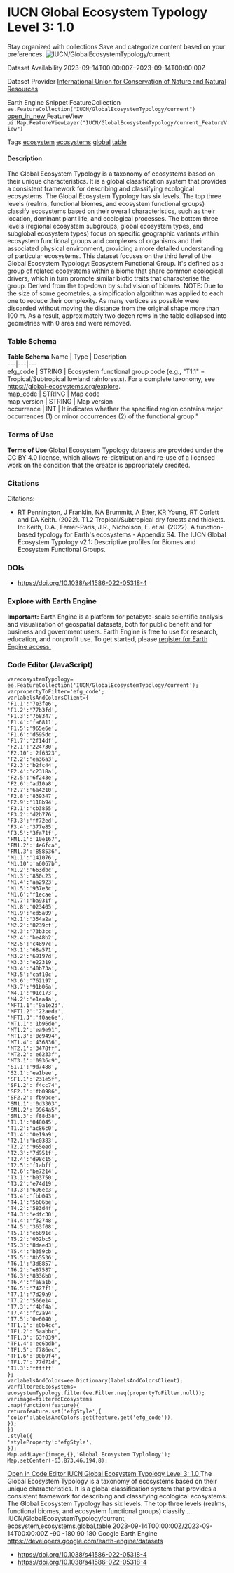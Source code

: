  
#  IUCN Global Ecosystem Typology Level 3: 1.0 
Stay organized with collections  Save and categorize content based on your preferences. 
![IUCN/GlobalEcosystemTypology/current](https://developers.google.com/earth-engine/datasets/images/IUCN/IUCN_GlobalEcosystemTypology_current_sample.png) 

Dataset Availability
    2023-09-14T00:00:00Z–2023-09-14T00:00:00Z 

Dataset Provider
     [ International Union for Conservation of Nature and Natural Resources ](https://global-ecosystems.org/page/typology) 

Earth Engine Snippet
     FeatureCollection `    ee.FeatureCollection("IUCN/GlobalEcosystemTypology/current")   ` [ open_in_new ](https://code.earthengine.google.com/?scriptPath=Examples:Datasets/IUCN/IUCN_GlobalEcosystemTypology_current)      FeatureView  `    ui.Map.FeatureViewLayer("IUCN/GlobalEcosystemTypology/current_FeatureView")   ` 

Tags
     [ecosystem](https://developers.google.com/earth-engine/datasets/tags/ecosystem) [ecosystems](https://developers.google.com/earth-engine/datasets/tags/ecosystems) [global](https://developers.google.com/earth-engine/datasets/tags/global) [table](https://developers.google.com/earth-engine/datasets/tags/table)
#### Description
The Global Ecosystem Typology is a taxonomy of ecosystems based on their unique characteristics. It is a global classification system that provides a consistent framework for describing and classifying ecological ecosystems.
The Global Ecosystem Typology has six levels. The top three levels (realms, functional biomes, and ecosystem functional groups) classify ecosystems based on their overall characteristics, such as their location, dominant plant life, and ecological processes. The bottom three levels (regional ecosystem subgroups, global ecosystem types, and subglobal ecosystem types) focus on specific geographic variants within ecosystem functional groups and complexes of organisms and their associated physical environment, providing a more detailed understanding of particular ecosystems.
This dataset focuses on the third level of the Global Ecosystem Typology: Ecosystem Functional Group. It's defined as a group of related ecosystems within a biome that share common ecological drivers, which in turn promote similar biotic traits that characterise the group. Derived from the top-down by subdivision of biomes.
NOTE: Due to the size of some geometries, a simpification algorithm was applied to each one to reduce their complexity. As many vertices as possible were discarded without moving the distance from the original shape more than 100 m. As a result, approximately two dozen rows in the table collapsed into geometries with 0 area and were removed.
### Table Schema
**Table Schema**
Name | Type | Description  
---|---|---  
efg_code | STRING | Ecosystem functional group code (e.g., "T1.1" = Tropical/Subtropical lowland rainforests). For a complete taxonomy, see <https://global-ecosystems.org/explore>.  
map_code | STRING | Map code  
map_version | STRING | Map version  
occurrence | INT | It indicates whether the specified region contains major occurrences (1) or minor occurrences (2) of the functional group."  
### Terms of Use
**Terms of Use**
Global Ecosystem Typology datasets are provided under the CC BY 4.0 license, which allows re-distribution and re-use of a licensed work on the condition that the creator is appropriately credited.
### Citations
Citations:
  * RT Pennington, J Franklin, NA Brummitt, A Etter, KR Young, RT Corlett and DA Keith. (2022). T1.2 Tropical/Subtropical dry forests and thickets. In: Keith, D.A., Ferrer-Paris, J.R., Nicholson, E. et al. (2022). A function-based typology for Earth's ecosystems - Appendix S4. The IUCN Global Ecosystem Typology v2.1: Descriptive profiles for Biomes and Ecosystem Functional Groups.


### DOIs
  * [ https://doi.org/10.1038/s41586-022-05318-4 ](https://doi.org/10.1038/s41586-022-05318-4)


### Explore with Earth Engine
**Important:** Earth Engine is a platform for petabyte-scale scientific analysis and visualization of geospatial datasets, both for public benefit and for business and government users. Earth Engine is free to use for research, education, and nonprofit use. To get started, please [register for Earth Engine access.](https://console.cloud.google.com/earth-engine)
### Code Editor (JavaScript)
```
varecosystemTypology=
ee.FeatureCollection('IUCN/GlobalEcosystemTypology/current');
varpropertyToFilter='efg_code';
varlabelsAndColorsClient={
'F1.1':'7e3fe6',
'F1.2':'77b3fd',
'F1.3':'7b8347',
'F1.4':'fa6811',
'F1.5':'965e6e',
'F1.6':'d595dc',
'F1.7':'2f14df',
'F2.1':'224730',
'F2.10':'2f6323',
'F2.2':'ea36a3',
'F2.3':'b2fc44',
'F2.4':'c2318a',
'F2.5':'6f243e',
'F2.6':'ad10a8',
'F2.7':'6a4210',
'F2.8':'839347',
'F2.9':'118b94',
'F3.1':'cb3855',
'F3.2':'d2b776',
'F3.3':'ff72ed',
'F3.4':'377e85',
'F3.5':'3fa71f',
'FM1.1':'10e167',
'FM1.2':'4e6fca',
'FM1.3':'858536',
'M1.1':'141076',
'M1.10':'a6067b',
'M1.2':'663dbc',
'M1.3':'850c23',
'M1.4':'aa2923',
'M1.5':'937e3c',
'M1.6':'f1ecae',
'M1.7':'ba931f',
'M1.8':'023405',
'M1.9':'ed5a09',
'M2.1':'354a2a',
'M2.2':'8239cf',
'M2.3':'73b3cc',
'M2.4':'be48b2',
'M2.5':'c4897c',
'M3.1':'68a571',
'M3.2':'69197d',
'M3.3':'e22319',
'M3.4':'40b73a',
'M3.5':'caf10c',
'M3.6':'762197',
'M3.7':'91b06a',
'M4.1':'91c173',
'M4.2':'e1ea4a',
'MFT1.1':'9a1e2d',
'MFT1.2':'22aeda',
'MFT1.3':'f0ae6e',
'MT1.1':'1b96de',
'MT1.2':'ea9e91',
'MT1.3':'0c9494',
'MT1.4':'436836',
'MT2.1':'3478ff',
'MT2.2':'e6233f',
'MT3.1':'0936c9',
'S1.1':'9d7488',
'S2.1':'ea1bee',
'SF1.1':'231e5f',
'SF1.2':'f4cc74',
'SF2.1':'fb0986',
'SF2.2':'fb9bce',
'SM1.1':'0d3303',
'SM1.2':'9964a5',
'SM1.3':'f88d38',
'T1.1':'048045',
'T1.2':'ac86c0',
'T1.4':'0e19a9',
'T2.1':'bc0383',
'T2.2':'965eed',
'T2.3':'7d951f',
'T2.4':'d98c15',
'T2.5':'f1abff',
'T2.6':'be7214',
'T3.1':'b03750',
'T3.2':'e74d19',
'T3.3':'696ec3',
'T3.4':'fbb043',
'T4.1':'5b06be',
'T4.2':'583d4f',
'T4.3':'edfc30',
'T4.4':'f32748',
'T4.5':'363f08',
'T5.1':'e6891c',
'T5.2':'032bc5',
'T5.3':'8daed3',
'T5.4':'b359cb',
'T5.5':'8b5536',
'T6.1':'3d8857',
'T6.2':'e87587',
'T6.3':'8336b8',
'T6.4':'fa8a1b',
'T6.5':'7427f1',
'T7.1':'7d29a9',
'T7.2':'566e14',
'T7.3':'f4bf4a',
'T7.4':'fc2a94',
'T7.5':'0e6040',
'TF1.1':'e0b4cc',
'TF1.2':'5aabbc',
'TF1.3':'63f039',
'TF1.4':'ec6bdb',
'TF1.5':'f786ec',
'TF1.6':'00b9f4',
'TF1.7':'77d71d',
'T1.3':'ffffff'
};
varlabelsAndColors=ee.Dictionary(labelsAndColorsClient);
varfilteredEcosystems=
ecosystemTypology.filter(ee.Filter.neq(propertyToFilter,null));
varimage=filteredEcosystems
.map(function(feature){
returnfeature.set('efgStyle',{
'color':labelsAndColors.get(feature.get('efg_code')),
});
})
.style({
'styleProperty':'efgStyle',
});
Map.addLayer(image,{},'Global Ecosystem Typlology');
Map.setCenter(-63.873,46.194,8);
```
[ Open in Code Editor ](https://code.earthengine.google.com/?scriptPath=Examples:Datasets/IUCN/IUCN_GlobalEcosystemTypology_current)
[ IUCN Global Ecosystem Typology Level 3: 1.0 ](https://developers.google.com/earth-engine/datasets/catalog/IUCN_GlobalEcosystemTypology_current)
The Global Ecosystem Typology is a taxonomy of ecosystems based on their unique characteristics. It is a global classification system that provides a consistent framework for describing and classifying ecological ecosystems. The Global Ecosystem Typology has six levels. The top three levels (realms, functional biomes, and ecosystem functional groups) classify …
IUCN/GlobalEcosystemTypology/current, ecosystem,ecosystems,global,table 
2023-09-14T00:00:00Z/2023-09-14T00:00:00Z
-90 -180 90 180 
Google Earth Engine
https://developers.google.com/earth-engine/datasets
  * [ https://doi.org/10.1038/s41586-022-05318-4 ](https://doi.org/https://global-ecosystems.org/page/typology)
  * [ https://doi.org/10.1038/s41586-022-05318-4 ](https://doi.org/https://developers.google.com/earth-engine/datasets/catalog/IUCN_GlobalEcosystemTypology_current)


